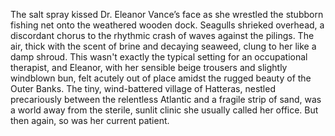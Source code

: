 The salt spray kissed Dr. Eleanor Vance’s face as she wrestled the stubborn fishing net onto the weathered wooden dock.  Seagulls shrieked overhead, a discordant chorus to the rhythmic crash of waves against the pilings.  The air, thick with the scent of brine and decaying seaweed, clung to her like a damp shroud.  This wasn't exactly the typical setting for an occupational therapist, and Eleanor, with her sensible beige trousers and slightly windblown bun, felt acutely out of place amidst the rugged beauty of the Outer Banks.  The tiny, wind-battered village of Hatteras, nestled precariously between the relentless Atlantic and a fragile strip of sand, was a world away from the sterile, sunlit clinic she usually called her office.  But then again, so was her current patient.
